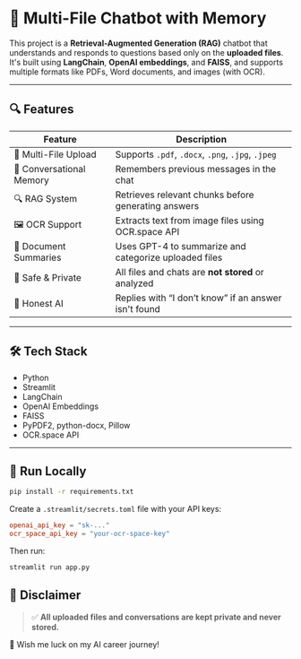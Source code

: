 # 🧠 Multi-File Chatbot with Memory

This project is a **Retrieval-Augmented Generation (RAG)** chatbot that understands and responds to questions based only on the **uploaded files**. It's built using **LangChain**, **OpenAI embeddings**, and **FAISS**, and supports multiple formats like PDFs, Word documents, and images (with OCR).

---

## 🔍 Features

| Feature | Description |
|--------|-------------|
| 📂 Multi-File Upload | Supports `.pdf`, `.docx`, `.png`, `.jpg`, `.jpeg` |
| 🧠 Conversational Memory | Remembers previous messages in the chat |
| 🔍 RAG System | Retrieves relevant chunks before generating answers |
| 🖼️ OCR Support | Extracts text from image files using OCR.space API |
| 📄 Document Summaries | Uses GPT-4 to summarize and categorize uploaded files |
| 🔐 Safe & Private | All files and chats are **not stored** or analyzed |
| 💬 Honest AI | Replies with “I don’t know” if an answer isn't found |

---

## 🛠️ Tech Stack

- Python
- Streamlit
- LangChain
- OpenAI Embeddings
- FAISS
- PyPDF2, python-docx, Pillow
- OCR.space API

---

## 🚀 Run Locally

```bash
pip install -r requirements.txt
```

Create a `.streamlit/secrets.toml` file with your API keys:

```toml
openai_api_key = "sk-..."
ocr_space_api_key = "your-ocr-space-key"
```

Then run:

```bash
streamlit run app.py
```

## 📢 Disclaimer

> ✅ **All uploaded files and conversations are kept private and never stored.**

🙏 Wish me luck on my AI career journey!

